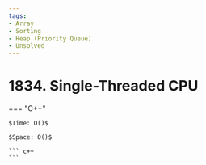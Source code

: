 ```yaml
---
tags:
- Array
- Sorting
- Heap (Priority Queue)
- Unsolved
---
```



# 1834. Single-Threaded CPU

=== "C++"

    $Time: O()$

    $Space: O()$

    ``` c++
    ```